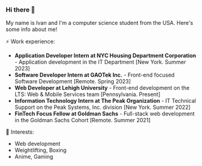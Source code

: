 ### Hi there 👋

My name is Ivan and I'm a computer science student from the USA. Here's some info about me!

⚡ Work experience:
- **Application Developer Intern at NYC Housing Department Corporation** - Application development in the IT Department [New York. Summer 2023]
- **Software Developer Intern at GAOTek Inc.** - Front-end focused Software Development [Remote. Spring 2023]
- **Web Developer at Lehigh University** - Front-end development on the LTS: Web & Mobile Services team [Pennsylvania. Present]
- **Information Technology Intern at The Peak Organization** - IT Technical Support on the Peak Systems, Inc. division [New York. Summer 2022]
- **FinTech Focus Fellow at Goldman Sachs** - Full-stack web development in the Goldman Sachs Cohort [Remote. Summer 2021]

🌱 Interests:
- Web development
- Weightlifting, Boxing
- Anime, Gaming



